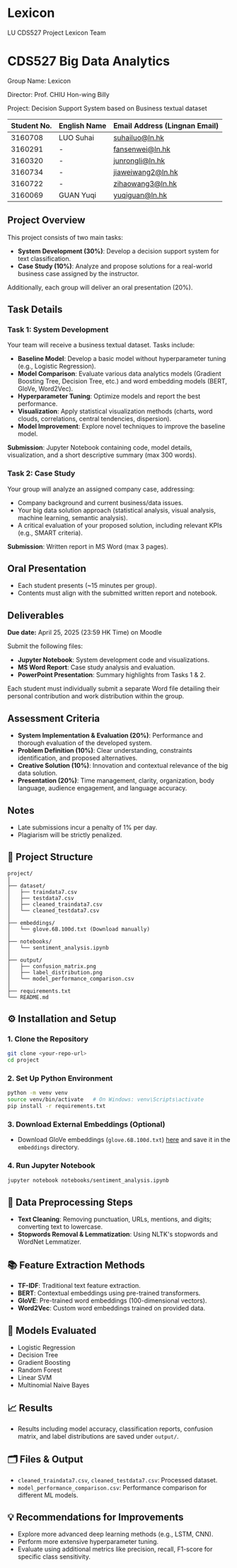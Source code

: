 # Lexicon

LU CDS527 Project Lexicon Team

# CDS527 Big Data Analytics

Group Name:            Lexicon

Director:              Prof. CHIU Hon-wing Billy

Project:        Decision Support System based on Business textual dataset

| Student No. | English Name | Email Address (Lingnan Email) |
|-------------|--------------|-------------------------------|
| 3160708     | LUO Suhai    | suhailuo@ln.hk                |
| 3160291     | -            | fansenwei@ln.hk               |
| 3160320     | -            | junrongli@ln.hk               |
| 3160734     | -            | jiaweiwang2@ln.hk             |
| 3160722     | -            | zihaowang3@ln.hk              |
| 3160069     | GUAN Yuqi    | yuqiguan@ln.hk                |

## Project Overview

This project consists of two main tasks:

- **System Development (30%)**: Develop a decision support system for text classification.
- **Case Study (10%)**: Analyze and propose solutions for a real-world business case assigned by the instructor.

Additionally, each group will deliver an oral presentation (20%).

## Task Details

### Task 1: System Development

Your team will receive a business textual dataset. Tasks include:

- **Baseline Model**: Develop a basic model without hyperparameter tuning (e.g., Logistic Regression).
- **Model Comparison**: Evaluate various data analytics models (Gradient Boosting Tree, Decision Tree, etc.) and word
  embedding models (BERT, GloVe, Word2Vec).
- **Hyperparameter Tuning**: Optimize models and report the best performance.
- **Visualization**: Apply statistical visualization methods (charts, word clouds, correlations, central tendencies,
  dispersion).
- **Model Improvement**: Explore novel techniques to improve the baseline model.

**Submission**: Jupyter Notebook containing code, model details, visualization, and a short descriptive summary (max 300
words).

### Task 2: Case Study

Your group will analyze an assigned company case, addressing:

- Company background and current business/data issues.
- Your big data solution approach (statistical analysis, visual analysis, machine learning, semantic analysis).
- A critical evaluation of your proposed solution, including relevant KPIs (e.g., SMART criteria).

**Submission**: Written report in MS Word (max 3 pages).

## Oral Presentation

- Each student presents (~15 minutes per group).
- Contents must align with the submitted written report and notebook.

## Deliverables

**Due date:** April 25, 2025 (23:59 HK Time) on Moodle

Submit the following files:

- **Jupyter Notebook**: System development code and visualizations.
- **MS Word Report**: Case study analysis and evaluation.
- **PowerPoint Presentation**: Summary highlights from Tasks 1 & 2.

Each student must individually submit a separate Word file detailing their personal contribution and work distribution
within the group.

## Assessment Criteria

- **System Implementation & Evaluation (20%)**: Performance and thorough evaluation of the developed system.
- **Problem Definition (10%)**: Clear understanding, constraints identification, and proposed alternatives.
- **Creative Solution (10%)**: Innovation and contextual relevance of the big data solution.
- **Presentation (20%)**: Time management, clarity, organization, body language, audience engagement, and language
  accuracy.

## Notes

- Late submissions incur a penalty of 1% per day.
- Plagiarism will be strictly penalized.

## 🔖 Project Structure

```
project/
│
├── dataset/
│   ├── traindata7.csv
│   ├── testdata7.csv
│   ├── cleaned_traindata7.csv
│   └── cleaned_testdata7.csv
│
├── embeddings/
│   └── glove.6B.100d.txt (Download manually)
│
├── notebooks/
│   └── sentiment_analysis.ipynb
│
├── output/
│   ├── confusion_matrix.png
│   ├── label_distribution.png
│   └── model_performance_comparison.csv
│
├── requirements.txt
└── README.md
```

## ⚙️ Installation and Setup

### 1. Clone the Repository

```bash
git clone <your-repo-url>
cd project
```

### 2. Set Up Python Environment

```bash
python -m venv venv
source venv/bin/activate   # On Windows: venv\Scripts\activate
pip install -r requirements.txt
```

### 3. Download External Embeddings (Optional)

- Download GloVe embeddings (`glove.6B.100d.txt`) [here](https://nlp.stanford.edu/projects/glove/) and save it in
  the `embeddings` directory.

### 4. Run Jupyter Notebook

```bash
jupyter notebook notebooks/sentiment_analysis.ipynb
```

## 🚧 Data Preprocessing Steps

- **Text Cleaning**: Removing punctuation, URLs, mentions, and digits; converting text to lowercase.
- **Stopwords Removal & Lemmatization**: Using NLTK's stopwords and WordNet Lemmatizer.

## 📚 Feature Extraction Methods

- **TF-IDF**: Traditional text feature extraction.
- **BERT**: Contextual embeddings using pre-trained transformers.
- **GloVE**: Pre-trained word embeddings (100-dimensional vectors).
- **Word2Vec**: Custom word embeddings trained on provided data.

## 🚀 Models Evaluated

- Logistic Regression
- Decision Tree
- Gradient Boosting
- Random Forest
- Linear SVM
- Multinomial Naive Bayes

## 📈 Results

- Results including model accuracy, classification reports, confusion matrix, and label distributions are saved
  under `output/`.

## 🗂️ Files & Output

- `cleaned_traindata7.csv`, `cleaned_testdata7.csv`: Processed dataset.
- `model_performance_comparison.csv`: Performance comparison for different ML models.

## 💡 Recommendations for Improvements

- Explore more advanced deep learning methods (e.g., LSTM, CNN).
- Perform more extensive hyperparameter tuning.
- Evaluate using additional metrics like precision, recall, F1-score for specific class sensitivity.